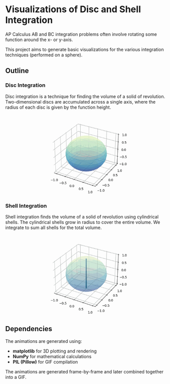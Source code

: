 # Visualizations of Disc and Shell Integration

AP Calculus AB and BC integration problems often involve rotating some function around the x- or y-axis. 

This project aims to generate basic visualizations for the various integration techniques (performed on a sphere).


## Outline

### Disc Integration

Disc integration is a technique for finding the volume of a solid of revolution. Two-dimensional discs are accumulated across a single axis, where the radius of each disc is given by the function height. 


![Discs Animation](assets/discs.gif)

### Shell Integration 

Shell integration finds the volume of a solid of revolution using cylindrical shells. The cylindrical shells grow in radius to cover the entire volume. We integrate to sum all shells for the total volume.

![Shells Animation](assets/shells.gif)

## Dependencies

The animations are generated using:
- **matplotlib** for 3D plotting and rendering
- **NumPy** for mathematical calculations
- **PIL (Pillow)** for GIF compilation


The animations are generated frame-by-frame and later combined together into a GIF.


